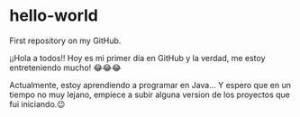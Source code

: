 # hello-world
First repository on my GitHub.

¡¡Hola a todos!! Hoy es mi primer día en GitHub y la verdad, me estoy entreteniendo mucho!
😂😂😂

Actualmente, estoy aprendiendo a programar en Java...
Y espero que en un tiempo no muy lejano, empiece a subir alguna version de los proyectos que fui iniciando.😉
